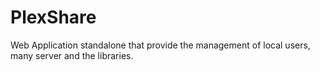 # PlexShare
Web Application standalone that provide the management of local users, many server and the libraries.
